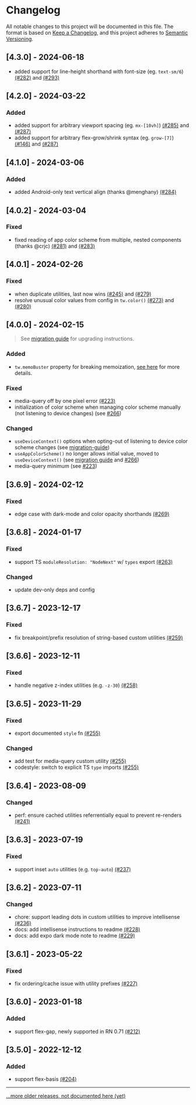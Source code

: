 # Changelog

All notable changes to this project will be documented in this file. The format is based
on [Keep a Changelog](https://keepachangelog.com/en/1.1.0/), and this project adheres to
[Semantic Versioning](https://semver.org/spec/v2.0.0.html).

[comment]: # 'Section Titles: Added/Fixed/Changed/Removed'

## [4.3.0] - 2024-06-18

- added support for line-height shorthand with font-size (eg. `text-sm/6`)
  [(#282)](https://github.com/jaredh159/tailwind-react-native-classnames/issues/292) and
  [(#293)](https://github.com/jaredh159/tailwind-react-native-classnames/pull/293)

## [4.2.0] - 2024-03-22

### Added

- added support for arbitrary viewport spacing (eg. `mx-[10vh]`)
  [(#285)](https://github.com/jaredh159/tailwind-react-native-classnames/issues/285) and
  [(#287)](https://github.com/jaredh159/tailwind-react-native-classnames/pull/287)
- added support for arbitrary flex-grow/shrink syntax (eg. `grow-[7]`)
  [(#146)](https://github.com/jaredh159/tailwind-react-native-classnames/issues/146) and
  [(#287)](https://github.com/jaredh159/tailwind-react-native-classnames/pull/287)

## [4.1.0] - 2024-03-06

### Added

- added Android-only text vertical align (thanks @menghany)
  [(#284)](https://github.com/jaredh159/tailwind-react-native-classnames/pull/284)

## [4.0.2] - 2024-03-04

### Fixed

- fixed reading of app color scheme from multiple, nested components (thanks @crjc)
  [(#281)](https://github.com/jaredh159/tailwind-react-native-classnames/issues/281) and
  [(#283)](https://github.com/jaredh159/tailwind-react-native-classnames/pull/283)

## [4.0.1] - 2024-02-26

### Fixed

- when duplicate utilities, last now wins
  [(#245)](https://github.com/jaredh159/tailwind-react-native-classnames/issues/245) and
  [(#279)](https://github.com/jaredh159/tailwind-react-native-classnames/pull/279)
- resolve unusual color values from config in `tw.color()`
  [(#273)](https://github.com/jaredh159/tailwind-react-native-classnames/issues/273) and
  [(#280)](https://github.com/jaredh159/tailwind-react-native-classnames/pull/280)

## [4.0.0] - 2024-02-15

> See [migration guide](./migration-guide.md) for upgrading instructions.

### Added

- `tw.memoBuster` property for breaking memoization, [see here](./readme.md#memo-busting)
  for more details.

### Fixed

- media-query off by one pixel error
  [(#223)](https://github.com/jaredh159/tailwind-react-native-classnames/issues/223)
- initialization of color scheme when managing color scheme manually (not listening to
  device changes) (see
  [#266](https://github.com/jaredh159/tailwind-react-native-classnames/pull/266))

### Changed

- `useDeviceContext()` options when opting-out of listening to device color scheme changes
  (see [migration-guide](./migration-guide.md))
- `useAppColorScheme()` no longer allows initial value, moved to `useDeviceContext()` (see
  [migration guide](./migration-guide.md) and
  [#266](https://github.com/jaredh159/tailwind-react-native-classnames/pull/266))
- media-query minimum (see
  [#223](https://github.com/jaredh159/tailwind-react-native-classnames/issues/223))

## [3.6.9] - 2024-02-12

### Fixed

- edge case with dark-mode and color opacity shorthands
  [(#269)](https://github.com/jaredh159/tailwind-react-native-classnames/pull/269)

## [3.6.8] - 2024-01-17

### Fixed

- support TS `moduleResolution: "NodeNext"` w/ `types` export
  [(#263)](https://github.com/jaredh159/tailwind-react-native-classnames/pull/263)

### Changed

- update dev-only deps and config

## [3.6.7] - 2023-12-17

### Fixed

- fix breakpoint/prefix resolution of string-based custom utilities
  [(#259)](https://github.com/jaredh159/tailwind-react-native-classnames/pull/259)

## [3.6.6] - 2023-12-11

### Fixed

- handle negative z-index utilities (e.g. `-z-30`)
  [(#258)](https://github.com/jaredh159/tailwind-react-native-classnames/pull/258)

## [3.6.5] - 2023-11-29

### Fixed

- export documented `style` fn
  [(#255)](https://github.com/jaredh159/tailwind-react-native-classnames/pull/255)

### Changed

- add test for media-query custom utility
  [(#255)](https://github.com/jaredh159/tailwind-react-native-classnames/pull/255)
- codestyle: switch to explicit TS `type` imports
  [(#255)](https://github.com/jaredh159/tailwind-react-native-classnames/pull/255)

## [3.6.4] - 2023-08-09

### Changed

- perf: ensure cached utilities referrentially equal to prevent re-renders
  [(#241)](https://github.com/jaredh159/tailwind-react-native-classnames/pull/241)

## [3.6.3] - 2023-07-19

### Fixed

- support inset `auto` utilities (e.g. `top-auto`)
  [(#237)](https://github.com/jaredh159/tailwind-react-native-classnames/pull/237)

## [3.6.2] - 2023-07-11

### Changed

- chore: support leading dots in custom utilities to improve intellisense
  [(#236)](https://github.com/jaredh159/tailwind-react-native-classnames/pull/236)
- docs: add intellisense instructions to readme
  [(#228)](https://github.com/jaredh159/tailwind-react-native-classnames/pull/228)
- docs: add expo dark mode note to readme
  [(#229)](https://github.com/jaredh159/tailwind-react-native-classnames/pull/229)

## [3.6.1] - 2023-05-22

### Fixed

- fix ordering/cache issue with utility prefixes
  [(#227)](https://github.com/jaredh159/tailwind-react-native-classnames/pull/227)

## [3.6.0] - 2023-01-18

### Added

- support flex-gap, newly supported in RN 0.71
  [(#212)](https://github.com/jaredh159/tailwind-react-native-classnames/pull/212)

## [3.5.0] - 2022-12-12

### Added

- support flex-basis
  [(#204)](https://github.com/jaredh159/tailwind-react-native-classnames/pull/204)

---

[...more older releases, not documented here (yet)](https://github.com/jaredh159/tailwind-react-native-classnames/commits/master/?after=d3716f6549bfd0c392c8e00cf8a9892ba34e41ea+34)
